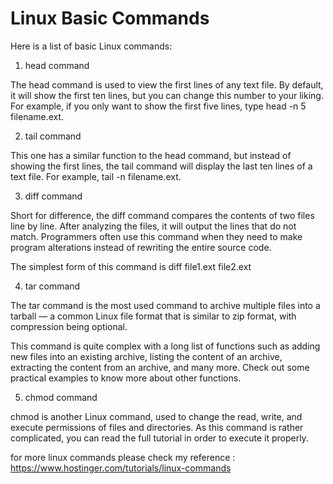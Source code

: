 # Linux Basic Commands

Here is a list of basic Linux commands:
1. head command

The head command is used to view the first lines of any text file. By default, it will show the first ten lines, but you can change this number to your liking. For example, if you only want to show the first five lines, type head -n 5 filename.ext.

2. tail command

This one has a similar function to the head command, but instead of showing the first lines, the tail command will display the last ten lines of a text file. For example, tail -n filename.ext.

3. diff command

Short for difference, the diff command compares the contents of two files line by line. After analyzing the files, it will output the lines that do not match. Programmers often use this command when they need to make program alterations instead of rewriting the entire source code.

The simplest form of this command is diff file1.ext file2.ext

4. tar command

The tar command is the most used command to archive multiple files into a tarball — a common Linux file format that is similar to zip format, with compression being optional.

This command is quite complex with a long list of functions such as adding new files into an existing archive, listing the content of an archive, extracting the content from an archive, and many more. Check out some practical examples to know more about other functions.

5. chmod command

chmod is another Linux command, used to change the read, write, and execute permissions of files and directories. As this command is rather complicated, you can read the full tutorial in order to execute it properly.

for more linux commands please check my reference  : https://www.hostinger.com/tutorials/linux-commands
